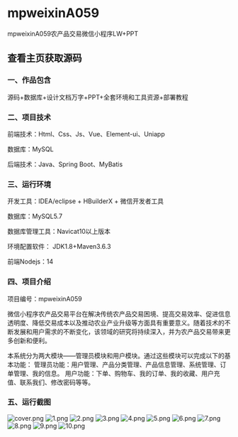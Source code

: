 # mpweixinA059
mpweixinA059农产品交易微信小程序LW+PPT
 
## 查看主页获取源码


### 一、作品包含

源码+数据库+设计文档万字+PPT+全套环境和工具资源+部署教程

### 二、项目技术

前端技术：Html、Css、Js、Vue、Element-ui、Uniapp

数据库：MySQL

后端技术：Java、Spring Boot、MyBatis

  

### 三、运行环境

开发工具：IDEA/eclipse + HBuilderX + 微信开发者工具

数据库：MySQL5.7

数据库管理工具：Navicat10以上版本

环境配置软件： JDK1.8+Maven3.6.3

前端Nodejs：14


### 四、项目介绍
项目编号：mpweixinA059

微信小程序农产品交易平台在解决传统农产品交易困境、提高交易效率、促进信息透明度、降低交易成本以及推动农业产业升级等方面具有重要意义。随着技术的不断发展和用户需求的不断变化，该领域的研究将持续深入，并为农产品交易带来更多创新和便利。

本系统分为两大模块——管理员模块和用户模块。通过这些模块可以完成以下的基本功能：
管理员功能：用户管理、产品分类管理、产品信息管理、系统管理、订单管理、我的信息。
用户功能：下单、购物车、我的订单、我的收藏、用户充值、联系我们、修改密码等等。

### 五、运行截图

![cover.png](./cover.png)
![1.png](./1.png)
![2.png](./2.png)
![3.png](./3.png)
![4.png](./4.png)
![5.png](./5.png)
![6.png](./6.png)
![7.png](./7.png)
![8.png](./8.png)
![9.png](./9.png)
![10.png](./10.png)




  
